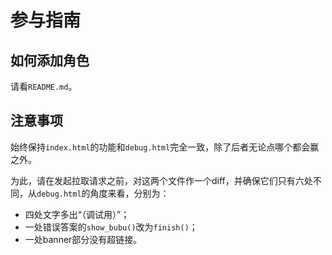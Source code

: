 # 参与指南
## 如何添加角色
请看`README.md`。

## 注意事项
始终保持`index.html`的功能和`debug.html`完全一致，除了后者无论点哪个都会赢之外。

为此，请在发起拉取请求之前，对这两个文件作一个diff，并确保它们只有六处不同，从`debug.html`的角度来看，分别为：
- 四处文字多出“（调试用）”；
- 一处错误答案的`show_bubu()`改为`finish()`；
- 一处banner部分没有超链接。
